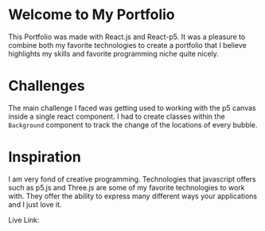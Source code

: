 # Welcome to My Portfolio
This Portfolio was made with React.js and React-p5. It 
was a pleasure to combine both my favorite technologies
to create a portfolio that I believe highlights my skills and favorite
programming niche quite nicely. 

# Challenges
The main challenge I faced was getting used to working with the
p5 canvas inside a single react component. I had to create classes within the 
`Background` component to track the change of the locations of every bubble. 

# Inspiration
I am very fond of creative programming. Technologies that javascript offers such as p5.js and Three.js are some of my favorite technologies
to work with. They offer the ability to express many different ways your applications and I just love it. 

Live Link: 


